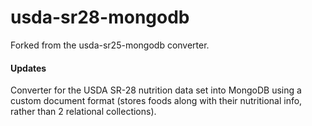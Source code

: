 usda-sr28-mongodb
=================

Forked from the usda-sr25-mongodb converter.

#### Updates
Converter for the USDA SR-28 nutrition data set into MongoDB using a custom document format (stores foods along with their nutritional info, rather than 2 relational collections).
